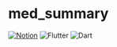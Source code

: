 # med_summary

[![Notion](https://img.shields.io/badge/Notion-%23000000.svg?style=for-the-badge&logo=notion&logoColor=white)](https://gamy-ghoul-255.notion.site/75a255ea049f483692262e7c6ba2f0a9?pvs=4)
![Flutter](https://img.shields.io/badge/Flutter-%2302569B.svg?style=for-the-badge&logo=Flutter&logoColor=white)
![Dart](https://img.shields.io/badge/dart-%230175C2.svg?style=for-the-badge&logo=dart&logoColor=white)

